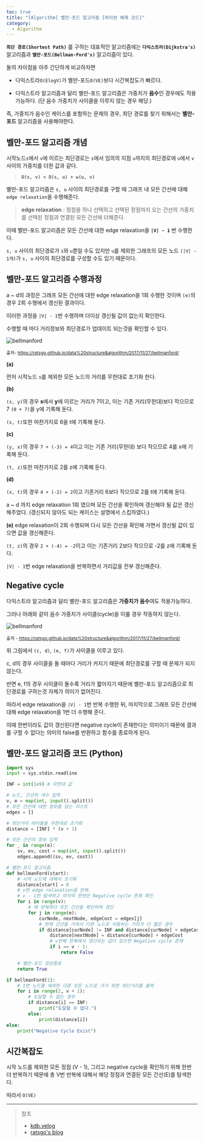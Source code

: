 ```yaml
---
toc: true
title: "[Algorithm] 벨만-포드 알고리즘 [파이썬 예제 코드]"
category:
  - Algorithm
---
```

**`최단 경로(Shortest Path)`** 를 구하는 대표적인 알고리즘에는 **`다익스트라(Dijkstra's)`** 알고리즘과 **`벨만-포드(Bellman-Ford's)`** 알고리즘이 있다.


둘의 차이점을 아주 간단하게 비교하자면 

- 다익스트라`O(ElogV)`가 벨만-포드`O(VE)`보다 시간복잡도가 빠르다.

- 다익스트라 알고리즘과 달리 벨만-포드 알고리즘은 가중치가 **음수**인 경우에도 적용 가능하다. $($단 음수 가중치가 사이클을 이루지 않는 경우 해당.)

즉, 가중치가 음수인 케이스를 포함하는 문제의 경우, 최단 경로를 찾기 위해서는 **벨만-포드** 알고리즘을 사용해야한다.

## 벨만-포드 알고리즘 개념
시작노드`s`에서 `v`에 이르는 최단경로는 `s`에서 임의의 지점 `u`까지의 최단경로에 `u`에서 `v`사이의 가중치를 더한 값과 같다.

> **`D(s, v) = D(s, u) + w(u, v)`**

벨만-포드 알고리즘은 `s, u` 사이의 최단경로를 구할 때 그래프 내 모든 간선에 대해 `edge relaxation`을 수행해준다.

> **edge relaxation** : 정점을 하나 선택하고 선택된 정점까지 오는 간선의 가중치를 선택된 정점과 연결된 모든 간선에 더해준다.

이때 벨만-포드 알고리즘은 모든 간선에 대한 edge relaxation을 **`|V| - 1`** 번 수행한다.

`s, u` 사이의 최단경로가 `s`와 `u`뿐일 수도 있지만 `u`를 제외한 그래프의 모든 노드 `(|V| - 1개)`가 `s, u` 사이의 최단경로를 구성할 수도 있기 때문이다.

## 벨만-포드 알고리즘 수행과정
a ~ d의 과정은 그래프 모든 간선에 대한 edge relaxation을 1회 수행한 것이며 `(e)`의 경우 2회 수행에서 갱신된 결과이다.

이러한 과정을 `|V| - 1`번 수행하며 더이상 갱신될 값이 없는지 확인한다.

수행할 때 마다 거리정보와 최단경로가 업데이트 되는것을 확인할 수 있다.

![bellmanford](https://i.imgur.com/hcWT22F.png)

<small> 출처- https://ratsgo.github.io/data%20structure&algorithm/2017/11/27/bellmanford/ </small>

**$($a)**

먼저 시작노드 `s`를 제외한 모든 노드의 거리를 무한대로 초기화 한다.

**$($b)**

`(s, y)`의 경우 **s**에서 **y**에 이르는 거리가 7이고, 이는 기존 거리$($무한대)보다 작으므로 7 `(0 + 7)`을 y에 기록해 둔다.

`(s, t)`또한 마찬가지로 6을 t에 기록해 둔다.

**$($c)**

`(y, x)`의 경우 `7 + (-3) = 4`이고 이는 기존 거리$($무한대) 보다 작으므로 4를 x에 기록해 둔다.

`(t, z)`또한 마찬가지로 2를 z에 기록해 둔다.

**$($d)**

`(x, t)`의 경우 `4 + (-2) = 2`이고 기존거리 6보다 작으므로 2를 t에 기록해 둔다.

a ~ d 까지 edge relaxation 1회 였으며 모든 간선을 확인하며 갱신해야 될 값은 갱신해주었다.
$($갱신되지 않아도 되는 케이스는 설명에서 스킵하였다.)

**$($e)**
edge relaxation이 2회 수행되며 다시 모든 간선을 확인해 가면서 갱신될 값이 있으면 값을 갱신해준다.

`(t, z)`의 경우 `2 + (-4) = -2`이고 이는 기존거리 2보다 작으므로 -2를 z에 기록해 둔다.

`|V| - 1`번 edge relaxation을 반복하면서 거리값을 전부 갱신해준다.

## Negative cycle
다익스트라 알고리즘과 달리 벨만-포드 알고리즘은 **가중치가 음수**여도 적용가능하다.

그러나 아래와 같이 음수 가중치가 사이클$($cycle)을 이룰 경우 작동하지 않는다.

![bellmanford](https://i.imgur.com/46tJqd7.png)

<small> 출처 - https://ratsgo.github.io/data%20structure&algorithm/2017/11/27/bellmanford/ </small>

위 그림에서 `(c, d)`, `(e, f)`가 사이클을 이루고 있다.

c, d의 경우 사이클을 돌 때마다 거리가 커지기 때문에 최단경로를 구할 때 문제가 되지 않는다.

반면 e, f의 경우 사이클이 돌수록 거리가 짧아지기 때문에 벨만-포드 알고리즘으로 최단경로를 구하는것 자체가 의미가 없어진다.

따라서 edge relaxation을 `|V| - 1`번 반복 수행한 뒤, 마지막으로 그래프 모든 간선에 대해 edge relaxation을 1번 더 수행해 준다.

이때 한번이라도 값이 갱신된다면 negative cycle이 존재한다는 의미이기 때문에 결과를 구할 수 없다는 의미의 false를 반환하고 함수를 종료하게 된다.

## 벨만-포드 알고리즘 코드 $($Python)

```python
import sys
input = sys.stdin.readline

INF = int(1e9) # 무한대 값

# 노드, 간선의 개수 입력
v, e = map(int, input().split())
# 모든 간선에 대한 정보를 담는 리스트
edges = []

# 최단거리 테이블을 무한대로 초기화
distance = [INF] * (v + 1)

# 모든 간선의 정보 입력
for _ in range(e):
    sv, ev, cost = map(int, input().split())
    edges.append((sv, ev, cost))

# 벨만-포드 알고리즘
def bellmanFord(start):
    # 시작 노드에 대해서 초기화
    distance[start] = 0
    # v번 edge relaxation을 반복.
    # v - 1번 탐색하고 마지막 한번은 Negative cycle 존재 확인
    for i in range(v):
        # 매 반복마다 모든 간선을 확인하며 갱신
        for j in range(e):
            curNode, nextNode, edgeCost = edges[j]
            # 현재 간선을 거쳐서 다른 노드로 이동하는 거리가 더 짧은 경우
            if distance[curNode] != INF and distance[curNode] + edgeCost < distance[nextNode]:
                distance[nextNode] = distance[curNode] + edgeCost
                # v번째 반복에서 갱신되는 값이 있으면 Negative cycle 존재
                if i == v - 1:
                    return False

    # 벨만-포드 정상종료
    return True

if bellmanFord(1):
    # 1번 노드를 제외한 다른 모든 노드로 가기 위한 최단거리를 출력
    for i in range(2, v + 1):
        # 도달할 수 없는 경우
        if distance[i] == INF:
            print("도달할 수 없다.")
        else:
            print(distance[i])
else:
    print("Negative Cycle Exist")
```

## 시간복잡도
시작 노드를 제외한 모든 정점  $($V - 1), 그리고 negative cycle을 확인하기 위해 한번 더 반복하기 때문에 총 V번 반복에 대해서 해당 정점과 연결된 모든 간선$($E)를 탐색한다.

따라서 `O(VE)`

---

> 참조 <br>
> - [kdb.velog](https://velog.io/@kimdukbae/%EC%95%8C%EA%B3%A0%EB%A6%AC%EC%A6%98-%EB%B2%A8%EB%A7%8C-%ED%8F%AC%EB%93%9C-%EC%95%8C%EA%B3%A0%EB%A6%AC%EC%A6%98-Bellman-Ford-Algorithm) <br>
> - [ratsgo's blog](https://ratsgo.github.io/data%20structure&algorithm/2017/11/27/bellmanford/) <br>